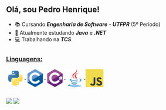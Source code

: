 ## Olá, sou Pedro Henrique!
 - 📚 Cursando ***Engenharia de Software*** - ***UTFPR*** (5º Período)
 - 🔎 Atualmente estudando ***Java*** e ***.NET***
 - 💻 Trabalhando na ***TCS***

<div align="center">
  <a href="https://github.com/phTononFerreira">
  <!--<img height="150em" src="https://github-readme-stats.vercel.app/api?username=phTononFerreira&show_icons=true&theme=great-gatsby&include_all_commits=true&count_private=true"/>
  <--<img height="150em" src="https://github-readme-stats.vercel.app/api/top-langs/?username=phTononFerreira&layout=compact&langs_count=7&theme=great-gatsby"/>-->
</div>

 ##
 
 <h3>Linguagens:</h3>
 <div style="display: inline_block">
  <img align="center" alt="Python" height="50" width="50" src="https://raw.githubusercontent.com/devicons/devicon/master/icons/python/python-original.svg">
  <img align="center" alt="Csharp" height="50" width="50" src="https://raw.githubusercontent.com/devicons/devicon/master/icons/c/c-original.svg">
  <img align="center" alt="Csharp" height="50" width="50" src="https://raw.githubusercontent.com/devicons/devicon/master/icons/csharp/csharp-original.svg">
  <img align="center" alt="Csharp" height="50" width="50" src="https://raw.githubusercontent.com/devicons/devicon/master/icons/java/java-original.svg">
  <img align="center" alt="Csharp" height="50" width="50" src="https://raw.githubusercontent.com/devicons/devicon/master/icons/javascript/javascript-original.svg">
</div>
 
 ##
 
 <a href = "mailto:pehetofe@gmail.com"><img src="https://img.shields.io/badge/-Gmail-%23333?style=for-the-badge&logo=gmail&logoColor=white" target="_blank"></a>
 <a href = "linkedin.com/in/pedro-henrique-tonon-ferreira-28b97a230"><img src="https://img.shields.io/badge/LinkedIn-0077B5?style=for-the-badge&logo=linkedin&logoColor=white" target="_blank"></a>
